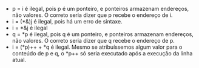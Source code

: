  - p = i é ilegal, pois p é um ponteiro, e ponteiros armazenam endereços, não valores. O correto seria dizer que p recebe o endereço de i.
 - i = (*&)j é ilegal, pois há um erro de sintaxe.
 - i = *&j é ilegal
 - q = *p é ilegal, pois q é um ponteiro, e ponteiros armazenam endereços, não valores. O correto seria dizer que q recebe o endereço de p.
 - i = (*p)++ + *q é ilegal. Mesmo se atribuíssemos algum valor para o conteúdo de p e q, o *p++ só seria executado após a execução da linha atual.
